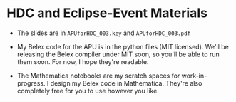 # HDC and Eclipse-Event Materials

- The slides are in `APUforHDC_003.key` and `APUforHDC_003.pdf`

- My Belex code for the APU is in the python files (MIT licensed). We'll be
  releasing the Belex compiler under MIT soon, so you'll be able to run them
  soon. For now, I hope they're readable.

- The Mathematica notebooks are my scratch spaces for work-in-progress. I design
  my Belex code in Mathematica. They're also completely free for you to use
  however you like.
